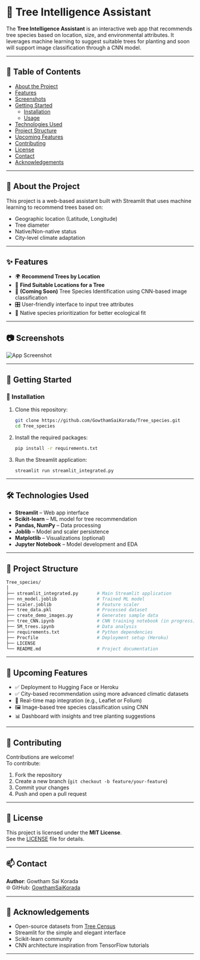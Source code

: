 # 🌳 Tree Intelligence Assistant

The **Tree Intelligence Assistant** is an interactive web app that recommends tree species based on location, size, and environmental attributes. It leverages machine learning to suggest suitable trees for planting and soon will support image classification through a CNN model.

---

## 📌 Table of Contents

- [About the Project](#about-the-project)
- [Features](#features)
- [Screenshots](#screenshots)
- [Getting Started](#getting-started)
  - [Installation](#installation)
  - [Usage](#usage)
- [Technologies Used](#technologies-used)
- [Project Structure](#project-structure)
- [Upcoming Features](#upcoming-features)
- [Contributing](#contributing)
- [License](#license)
- [Contact](#contact)
- [Acknowledgements](#acknowledgements)

---

## 📖 About the Project

This project is a web-based assistant built with Streamlit that uses machine learning to recommend trees based on:
- Geographic location (Latitude, Longitude)
- Tree diameter
- Native/Non-native status
- City-level climate adaptation

---

## ✨ Features

- 🌍 **Recommend Trees by Location**  
- 📍 **Find Suitable Locations for a Tree**  
- 🧠 **(Coming Soon)** Tree Species Identification using CNN-based image classification  
- 🎛️ User-friendly interface to input tree attributes  
- 🌱 Native species prioritization for better ecological fit

---

## 📷 Screenshots

![App Screenshot](screenshot.png) <!-- Replace with the actual screenshot path if committed -->

---

## 🚀 Getting Started

### 🔧 Installation

1. Clone this repository:
   ```bash
   git clone https://github.com/GowthamSaiKorada/Tree_species.git
   cd Tree_species
   ```

2. Install the required packages:
   ```bash
   pip install -r requirements.txt
   ```

3. Run the Streamlit application:
   ```bash
   streamlit run streamlit_integrated.py
   ```

---

## 🛠️ Technologies Used

- **Streamlit** – Web app interface
- **Scikit-learn** – ML model for tree recommendation
- **Pandas, NumPy** – Data processing
- **Joblib** – Model and scaler persistence
- **Matplotlib** – Visualizations (optional)
- **Jupyter Notebook** – Model development and EDA

---

## 📁 Project Structure

```bash
Tree_species/
│
├── streamlit_integrated.py       # Main Streamlit application
├── nn_model.joblib               # Trained ML model
├── scaler.joblib                 # Feature scaler
├── tree_data.pkl                 # Processed dataset
├── create_demo_images.py         # Generates sample data
├── tree_CNN.ipynb                # CNN training notebook (in progress)
├── 5M_trees.ipynb                # Data analysis
├── requirements.txt              # Python dependencies
├── Procfile                      # Deployment setup (Heroku)
├── LICENSE
└── README.md                     # Project documentation
```

---

## 🔮 Upcoming Features

- ✅ Deployment to Hugging Face or Heroku
- ✅ City-based recommendation using more advanced climatic datasets
- 🔄 Real-time map integration (e.g., Leaflet or Folium)
- 🖼️ Image-based tree species classification using CNN
- 📊 Dashboard with insights and tree planting suggestions

---

## 🤝 Contributing

Contributions are welcome!  
To contribute:
1. Fork the repository
2. Create a new branch (`git checkout -b feature/your-feature`)
3. Commit your changes
4. Push and open a pull request

---

## 📄 License

This project is licensed under the **MIT License**.  
See the [LICENSE](LICENSE) file for details.

---

## 📫 Contact

**Author**: Gowtham Sai Korada  
🌐 GitHub: [GowthamSaiKorada](https://github.com/GowthamSaiKorada)

---

## 🙏 Acknowledgements

- Open-source datasets from [Tree Census](https://www.nycgovparks.org/trees/treescount)
- Streamlit for the simple and elegant interface
- Scikit-learn community
- CNN architecture inspiration from TensorFlow tutorials

---
